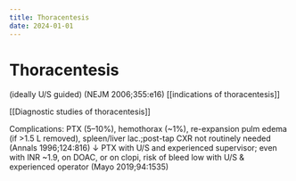 ```yaml
---
title: Thoracentesis
date: 2024-01-01
---
```

# Thoracentesis

 (ideally U/S guided) (NEJM 2006;355:e16)
[[indications of thoracentesis]]  

[[Diagnostic studies of thoracentesis]]

Complications: PTX (5–10%), hemothorax (~1%), re-expansion pulm edema (if >1.5 L removed), spleen/liver lac.;post-tap CXR not routinely needed (Annals 1996;124:816)
↓ PTX with U/S and experienced supervisor; even with INR ~1.9, on DOAC, or on clopi, risk of bleed low with U/S & experienced operator (Mayo 2019;94:1535)
